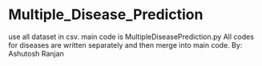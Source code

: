# Multiple_Disease_Prediction
use all dataset in csv.
main code is MultipleDiseasePrediction.py
All codes for diseases are written separately and then merge into main code.
By: Ashutosh Ranjan
